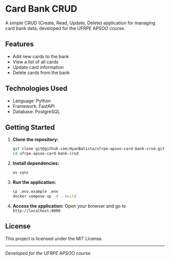 # Card Bank CRUD

A simple CRUD (Create, Read, Update, Delete) application for managing card bank data, developed for the UFRPE APSOO course.

## Features

- Add new cards to the bank
- View a list of all cards
- Update card information
- Delete cards from the bank

## Technologies Used

- Language: Python
- Framework: FastAPI
- Database: PostgreSQL

## Getting Started

1. **Clone the repository:**
    ```bash
    git clone git@github.com:HyanBatista/ufrpe-apsoo-card-bank-crud.git
    cd ufrpe-apsoo-card-bank-crud
    ```

2. **Install dependencies:**
    ```bash
    uv sync
    ```

3. **Run the application:**
    ```bash
    cp .env.example .env
    docker compose up -d --build
    ```

4. **Access the application:**
    Open your browser and go to `http://localhost:8000`


## License

This project is licensed under the MIT License.

---
*Developed for the UFRPE APSOO course.*